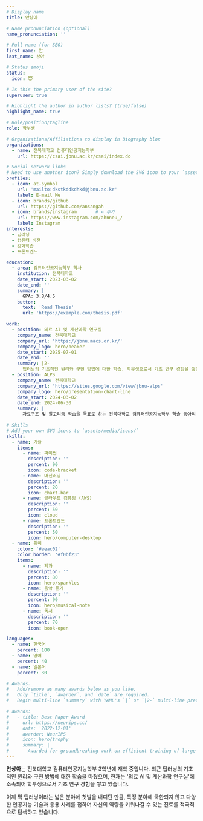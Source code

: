 ```yaml
---
# Display name
title: 안상아

# Name pronunciation (optional)
name_pronunciation: ''

# Full name (for SEO)
first_name: 안
last_name: 상아 

# Status emoji
status:
  icon: 😇

# Is this the primary user of the site?
superuser: true

# Highlight the author in author lists? (true/false)
highlight_name: true

# Role/position/tagline
role: 학부생

# Organizations/Affiliations to display in Biography blox
organizations:
  - name: 전북대학교 컴퓨터인공지능학부
    url: https://csai.jbnu.ac.kr/csai/index.do

# Social network links
# Need to use another icon? Simply download the SVG icon to your `assets/media/icons/` folder.
profiles:
  - icon: at-symbol
    url: 'mailto:dkstkddkdhkd@jbnu.ac.kr'
    label: E-mail Me
  - icon: brands/github
    url: https://github.com/ansangah
  - icon: brands/instagram       # ← 추가
    url: https://www.instagram.com/ahnneu_/
    label: Instagram
interests:
  - 딥러닝
  - 컴퓨터 비전
  - 강화학습
  - 프론트엔드

education:
  - area: 컴퓨터인공지능학부 학사
    institution: 전북대학교
    date_start: 2023-03-02
    date_end: ''
    summary: |
      GPA: 3.8/4.5
    button:
      text: 'Read Thesis'
      url: 'https://example.com/thesis.pdf'

work:
  - position: 의료 AI 및 계산과학 연구실
    company_name: 전북대학교
    company_url: 'https://jbnu.macs.or.kr/'
    company_logo: hero/beaker
    date_start: 2025-07-01
    date_end: ''
    summary: |2-
      딥러닝의 기초적인 원리와 구현 방법에 대한 학습. 학부생으로서 기초 연구 경험을 쌓음.
  - position: ALPS
    company_name: 전북대학교
    company_url: 'https://sites.google.com/view/jbnu-alps'
    company_logo: hero/presentation-chart-line
    date_start: 2024-03-02
    date_end: 2024-06-30
    summary: |
      자료구조 및 알고리즘 학습을 목표로 하는 전북대학교 컴퓨터인공지능학부 학술 동아리

# Skills
# Add your own SVG icons to `assets/media/icons/`
skills:
  - name: 기술
    items:
      - name: 파이썬
        description: ''
        percent: 90
        icon: code-bracket
      - name: 머신러닝
        description: ''
        percent: 20
        icon: chart-bar
      - name: 클라우드 컴퓨팅 (AWS)
        description: ''
        percent: 50
        icon: cloud
      - name: 프론트엔드
        description: ''
        percent: 50
        icon: hero/computer-desktop
  - name: 취미
    color: '#eeac02'
    color_border: '#f0bf23'
    items:
      - name: 제과
        description: ''
        percent: 80
        icon: hero/sparkles
      - name: 음악 듣기
        description: ''
        percent: 90
        icon: hero/musical-note
      - name: 독서
        description: ''
        percent: 70
        icon: book-open

languages:
  - name: 한국어
    percent: 100
  - name: 영어
    percent: 40
  - name: 일본어
    percent: 30

# Awards.
#   Add/remove as many awards below as you like.
#   Only `title`, `awarder`, and `date` are required.
#   Begin multi-line `summary` with YAML's `|` or `|2-` multi-line prefix and indent 2 spaces below.

# awards:
#   - title: Best Paper Award
#     url: https://neurips.cc/
#     date: '2022-12-01'
#     awarder: NeurIPS
#     icon: hero/trophy
#     summary: |
#       Awarded for groundbreaking work on efficient training of large models.
---
```


**안상아**는 전북대학교 컴퓨터인공지능학부 3학년에 재학 중입니다. 최근 딥러닝의 기초적인 원리와 구현 방법에 대한 학습을 마쳤으며, 현재는 '의료 AI 및 계산과학 연구실'에 소속되어 학부생으로서 기초 연구 경험을 쌓고 있습니다.

이제 막 딥러닝이라는 넓은 분야에 첫발을 내디딘 만큼, 특정 분야에 국한되지 않고 다양한 인공지능 기술과 응용 사례를 접하며 자신의 역량을 키워나갈 수 있는 진로를 적극적으로 탐색하고 있습니다.
